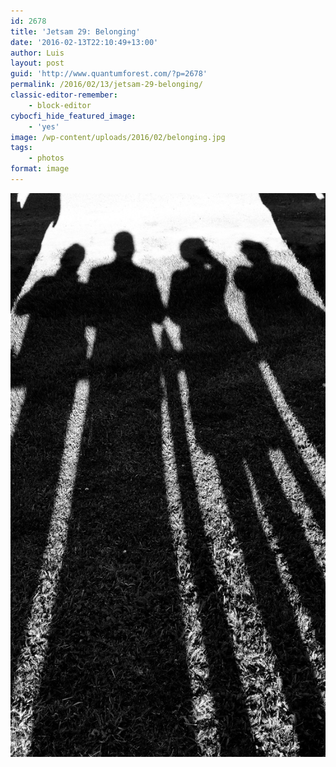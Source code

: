 ```yaml
---
id: 2678
title: 'Jetsam 29: Belonging'
date: '2016-02-13T22:10:49+13:00'
author: Luis
layout: post
guid: 'http://www.quantumforest.com/?p=2678'
permalink: /2016/02/13/jetsam-29-belonging/
classic-editor-remember:
    - block-editor
cybocfi_hide_featured_image:
    - 'yes'
image: /wp-content/uploads/2016/02/belonging.jpg
tags:
    - photos
format: image
---
```


![Citizenship ceremony in Onuku marae, Akaroa.](/assets/images/belonging.jpg)